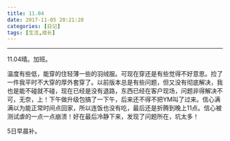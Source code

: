 ```yaml
---
title: 11.04
date: 2017-11-05 20:21:28
categories: [日记]
tags: [生活,成长]
---
```


------

11.04晴。加班。

温度有些低，能穿的住轻薄一些的羽绒服。可现在穿还是有些觉得不好意思。捡了一件我平时不大穿的厚外套穿了。以前版本总是有些问题，但又没有彻底解决，我也是能不碰就不碰，现在已经是没有退路，东西已经在客户现场，问题非得解决不可，无奈，上！下午做升级包搞了一下午，后来还不得不把YM叫了过来。信心满满以为能正常时间点回家，所以连饭也没有吃，最后还是折腾到晚上11点。信心被测试虐的一点一点崩溃！好在最后冷静下来，发现了问题所在，坑太多！

5日早晨补。

